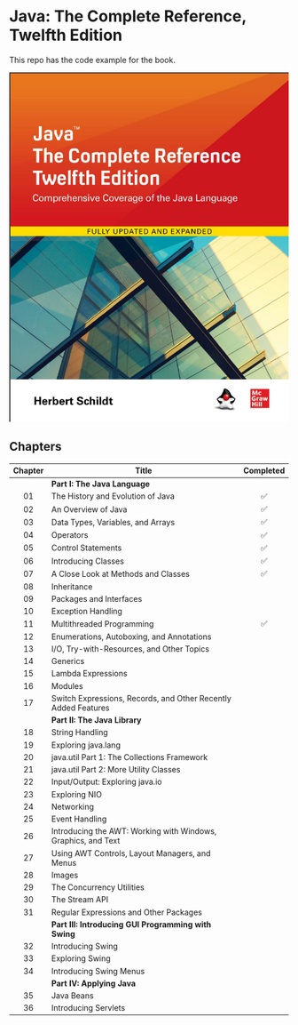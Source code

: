 # Java: The Complete Reference, Twelfth Edition

This repo has the code example for the book.

![Java: The complete Reference, Eleventh Edition](Book.jpg)

## Chapters

| Chapter | Title                                                         | Completed |
| :-----: | ------------------------------------------------------------- |:---------:|
|         |                  **Part I: The Java Language**                |           |
|   01    | The History and Evolution of Java                             |     ✅    |
|   02    | An Overview of Java                                           |     ✅    |
|   03    | Data Types, Variables, and Arrays                             |     ✅    |
|   04    | Operators                                                     |     ✅    |
|   05    | Control Statements                                            |     ✅    |
|   06    | Introducing Classes                                           |     ✅    |
|   07    | A Close Look at Methods and Classes                           |     ✅    |
|   08    | Inheritance                                                   |           |
|   09    | Packages and Interfaces                                       |           |
|   10    | Exception Handling                                            |           |
|   11    | Multithreaded Programming                                     |     ✅    |
|   12    | Enumerations, Autoboxing, and Annotations                     |           |
|   13    | I/O, Try-with-Resources, and Other Topics                     |           |
|   14    | Generics                                                      |           |
|   15    | Lambda Expressions                                            |           |
|   16    | Modules                                                       |           |
|   17    | Switch Expressions, Records, and Other Recently Added Features|           |
|         |                   **Part II: The Java Library**               |           |
|   18    | String Handling                                               |           |
|   19    | Exploring java.lang                                           |           |
|   20    | java.util Part 1: The Collections Framework                   |           |
|   21    | java.util Part 2: More Utility Classes                        |           |
|   22    | Input/Output: Exploring java.io                               |           |
|   23    | Exploring NIO                                                 |           |
|   24    | Networking                                                    |           |
|   25    | Event Handling                                                |           |
|   26    | Introducing the AWT: Working with Windows, Graphics, and Text |           |
|   27    | Using AWT Controls, Layout Managers, and Menus                |           |
|   28    | Images                                                        |           |
|   29    | The Concurrency Utilities                                     |           |
|   30    | The Stream API                                                |           |
|   31    | Regular Expressions and Other Packages                        |           |
|         |     **Part III: Introducing GUI Programming with Swing**      |           |
|   32    | Introducing Swing                                             |           |
|   33    | Exploring Swing                                               |           |
|   34    | Introducing Swing Menus                                       |           |
|         |               **Part IV: Applying Java**                      |           |
|   35    | Java Beans                                                    |           |
|   36    | Introducing Servlets                                          |           |

